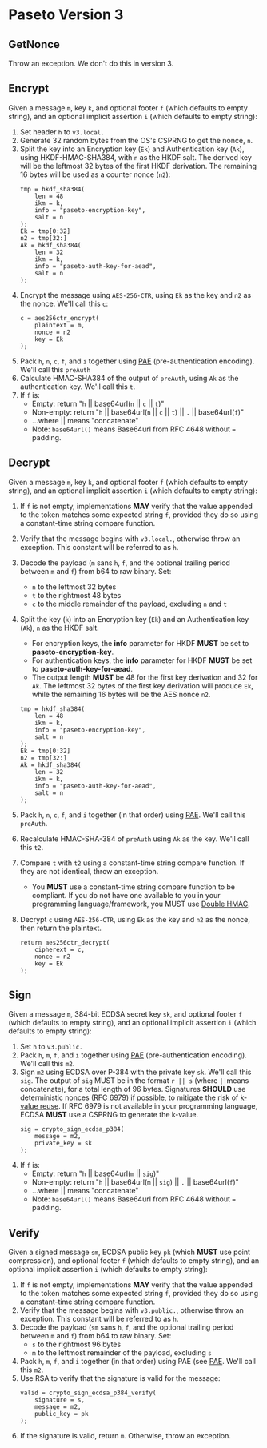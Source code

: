 # Paseto Version 3

## GetNonce

Throw an exception. We don't do this in version 3.

## Encrypt

Given a message `m`, key `k`, and optional footer `f`
(which defaults to empty string), and an optional
implicit assertion `i` (which defaults to empty string):

1. Set header `h` to `v3.local.`
2. Generate 32 random bytes from the OS's CSPRNG
   to get the nonce, `n`.
3. Split the key into an Encryption key (`Ek`) and Authentication key (`Ak`),
   using HKDF-HMAC-SHA384, with `n` as the HKDF salt.
   The derived key will be the leftmost 32 bytes of the first HKDF derivation.
   The remaining 16 bytes will be used as a counter nonce (`n2`):
   ```
   tmp = hkdf_sha384(
       len = 48
       ikm = k,
       info = "paseto-encryption-key",
       salt = n
   );
   Ek = tmp[0:32]
   n2 = tmp[32:]
   Ak = hkdf_sha384(
       len = 32
       ikm = k,
       info = "paseto-auth-key-for-aead",
       salt = n
   );
   ```
5. Encrypt the message using `AES-256-CTR`, using `Ek` as the key and
   `n2` as the nonce. We'll call this `c`:
   ```
   c = aes256ctr_encrypt(
       plaintext = m,
       nonce = n2
       key = Ek
   );
   ```
6. Pack `h`, `n`, `c`, `f`, and `i` together using
   [PAE](https://github.com/paragonie/paseto/blob/master/docs/01-Protocol-Versions/Common.md#authentication-padding)
   (pre-authentication encoding). We'll call this `preAuth`
7. Calculate HMAC-SHA384 of the output of `preAuth`, using `Ak` as the
   authentication key. We'll call this `t`.
8. If `f` is:
    * Empty: return "`h` || base64url(`n` || `c` || `t`)"
    * Non-empty: return "`h` || base64url(`n` || `c` || `t`) || `.` || base64url(`f`)"
    * ...where || means "concatenate"
    * Note: `base64url()` means Base64url from RFC 4648 without `=` padding.

## Decrypt

Given a message `m`, key `k`, and optional footer `f`
(which defaults to empty string), and an optional
implicit assertion `i` (which defaults to empty string):


1. If `f` is not empty, implementations **MAY** verify that the value appended
   to the token matches some expected string `f`, provided they do so using a
   constant-time string compare function.
2. Verify that the message begins with `v3.local.`, otherwise throw an
   exception. This constant will be referred to as `h`.
3. Decode the payload (`m` sans `h`, `f`, and the optional trailing period
   between `m` and `f`) from b64 to raw binary. Set:
    * `n` to the leftmost 32 bytes
    * `t` to the rightmost 48 bytes
    * `c` to the middle remainder of the payload, excluding `n` and `t`
4. Split the key (`k`) into an Encryption key (`Ek`) and an Authentication key
   (`Ak`), `n` as the HKDF salt.
    * For encryption keys, the **info** parameter for HKDF **MUST** be set to
      **paseto-encryption-key**.
    * For authentication keys, the **info** parameter for HKDF **MUST** be set to
      **paseto-auth-key-for-aead**.
    * The output length **MUST** be 48 for the first key derivation and 32 for `Ak`.
      The leftmost 32 bytes of the first key derivation will produce `Ek`, while
      the remaining 16 bytes will be the AES nonce `n2`.

   ```
   tmp = hkdf_sha384(
       len = 48
       ikm = k,
       info = "paseto-encryption-key",
       salt = n
   );
   Ek = tmp[0:32]
   n2 = tmp[32:]
   Ak = hkdf_sha384(
       len = 32
       ikm = k,
       info = "paseto-auth-key-for-aead",
       salt = n
   );
   ```
5. Pack `h`, `n`, `c`, `f`, and `i` together (in that order) using
   [PAE](https://github.com/paragonie/paseto/blob/master/docs/01-Protocol-Versions/Common.md#authentication-padding).
   We'll call this `preAuth`.
6. Recalculate HMAC-SHA-384 of `preAuth` using `Ak` as the key. We'll call this
   `t2`.
7. Compare `t` with `t2` using a constant-time string compare function. If they
   are not identical, throw an exception.
   * You **MUST** use a constant-time string compare function to be compliant.
     If you do not have one available to you in your programming language/framework,
     you MUST use [Double HMAC](https://paragonie.com/blog/2015/11/preventing-timing-attacks-on-string-comparison-with-double-hmac-strategy).
8. Decrypt `c` using `AES-256-CTR`, using `Ek` as the key and `n2` as the nonce,
   then return the plaintext.
   ```
   return aes256ctr_decrypt(
       cipherext = c,
       nonce = n2
       key = Ek
   );
   ```

## Sign

Given a message `m`, 384-bit ECDSA secret key `sk`, and
optional footer `f` (which defaults to empty string), and an optional
implicit assertion `i` (which defaults to empty string):

1. Set `h` to `v3.public.`
2. Pack `h`, `m`, `f`, and `i` together using
   [PAE](https://github.com/paragonie/paseto/blob/master/docs/01-Protocol-Versions/Common.md#authentication-padding)
   (pre-authentication encoding). We'll call this `m2`.
3. Sign `m2` using ECDSA over P-384 with the private key `sk`. We'll call this `sig`.
   The output of `sig` MUST be in the format `r || s` (where `||`means concatenate),
   for a total length of 96 bytes.
   Signatures **SHOULD** use deterministic nonces ([RFC 6979](https://tools.ietf.org/html/rfc6979))
   if possible, to mitigate the risk of [k-value reuse](https://blog.trailofbits.com/2020/06/11/ecdsa-handle-with-care/).
   If RFC 6979 is not available in your programming language, ECDSA **MUST** use a CSPRNG
   to generate the k-value.
   ```
   sig = crypto_sign_ecdsa_p384(
       message = m2,
       private_key = sk
   );
   ```
4. If `f` is:
    * Empty: return "`h` || base64url(`m` || `sig`)"
    * Non-empty: return "`h` || base64url(`m` || `sig`) || `.` || base64url(`f`)"
    * ...where || means "concatenate"
    * Note: `base64url()` means Base64url from RFC 4648 without `=` padding.

## Verify

Given a signed message `sm`, ECDSA public key `pk` (which **MUST** use point compression),
and optional footer `f` (which defaults to empty string), and an optional
implicit assertion `i` (which defaults to empty string):

1. If `f` is not empty, implementations **MAY** verify that the value appended
   to the token matches some expected string `f`, provided they do so using a
   constant-time string compare function.
2. Verify that the message begins with `v3.public.`, otherwise throw an
   exception. This constant will be referred to as `h`.
3. Decode the payload (`sm` sans `h`, `f`, and the optional trailing period
   between `m` and `f`) from b64 to raw binary. Set:
    * `s` to the rightmost 96 bytes
    * `m` to the leftmost remainder of the payload, excluding `s`
4. Pack `h`, `m`, `f`, and `i` together (in that order) using PAE (see
   [PAE](https://github.com/paragonie/paseto/blob/master/docs/01-Protocol-Versions/Common.md#authentication-padding).
   We'll call this `m2`.
5. Use RSA to verify that the signature is valid for the message:
   ```
   valid = crypto_sign_ecdsa_p384_verify(
       signature = s,
       message = m2,
       public_key = pk
   );
   ```
6. If the signature is valid, return `m`. Otherwise, throw an exception.
